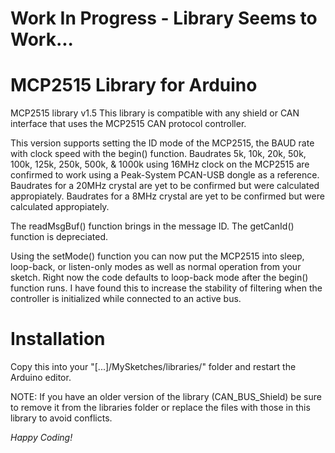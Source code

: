 Work In Progress - Library Seems to Work...
==============

MCP2515 Library for Arduino
==============
MCP2515 library v1.5
This library is compatible with any shield or CAN interface that uses the MCP2515 CAN protocol controller.

This version supports setting the ID mode of the MCP2515, the BAUD rate with clock speed with the begin() function.
Baudrates 5k, 10k, 20k, 50k, 100k, 125k, 250k, 500k, & 1000k using 16MHz clock on the MCP2515 are confirmed to work using a Peak-System PCAN-USB dongle as a reference.
Baudrates for a 20MHz crystal are yet to be confirmed but were calculated appropiately.
Baudrates for a 8MHz crystal are yet to be confirmed but were calculated appropiately.

The readMsgBuf() function brings in the message ID. The getCanId() function is depreciated.

Using the setMode() function you can now put the MCP2515 into sleep, loop-back, or listen-only modes as well as normal operation from your sketch.  Right now the code defaults to loop-back mode after the begin() function runs.  I have found this to increase the stability of filtering when the controller is initialized while connected to an active bus.


Installation
==============
Copy this into your "[...]/MySketches/libraries/" folder and restart the Arduino editor.

NOTE: If you have an older version of the library (CAN_BUS_Shield) be sure to remove
 it from the libraries folder or replace the files with those in this library to avoid conflicts.


*Happy Coding!*

